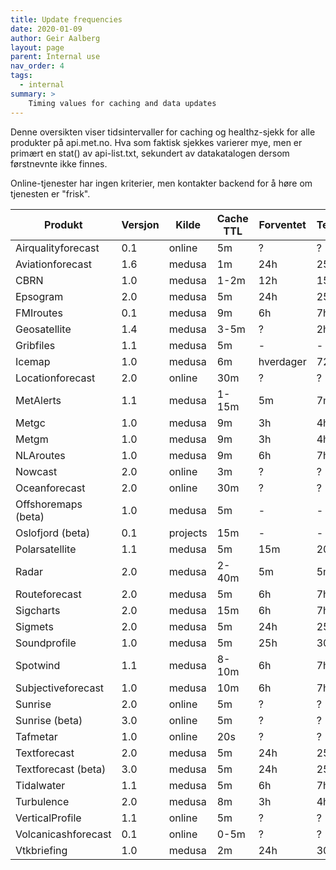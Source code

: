 ```yaml
---
title: Update frequencies
date: 2020-01-09
author: Geir Aalberg
layout: page
parent: Internal use
nav_order: 4
tags:
  - internal
summary: >
    Timing values for caching and data updates
---
```


Denne oversikten viser tidsintervaller for caching og healthz-sjekk for alle produkter
på api.met.no. Hva som faktisk sjekkes varierer mye, men er primært en stat() av api-list.txt, sekundert av datakatalogen dersom førstnevnte ikke finnes.

Online-tjenester har ingen kriterier, men kontakter backend for å høre om tjenesten er "frisk".

|Produkt|Versjon|Kilde|Cache TTL|Forventet|Terskel|
|-------|-------|-----|---------|---------|-------|
|Airqualityforecast|0.1|online|5m|?|?|
|Aviationforecast|1.6|medusa|1m|24h|25h|
|CBRN|1.0|medusa|1-2m|12h|15h|
|Epsogram|2.0|medusa|5m|24h|25h|
|FMIroutes|0.1|medusa|9m|6h|7h|
|Geosatellite|1.4|medusa|3-5m|?|2h|
|Gribfiles|1.1|medusa|5m|-|-|
|Icemap|1.0|medusa|6m|hverdager|72d|
|Locationforecast|2.0|online|30m|?|?|
|MetAlerts|1.1|medusa|1-15m|5m|7m|
|Metgc|1.0|medusa|9m|3h|4h|
|Metgm|1.0|medusa|9m|3h|4h|
|NLAroutes|1.0|medusa|9m|6h|7h|
|Nowcast|2.0|online|3m|?|?|
|Oceanforecast|2.0|online|30m|?|?|
|Offshoremaps (beta)|1.0|medusa|5m|-|-|
|Oslofjord (beta)|0.1|projects|15m|-|-|
|Polarsatellite|1.1|medusa|5m|15m|20m|
|Radar|2.0|medusa|2-40m|5m|5m|
|Routeforecast|2.0|medusa|5m|6h|7h|
|Sigcharts|2.0|medusa|15m|6h|7h|
|Sigmets|2.0|medusa|5m|24h|25h|
|Soundprofile|1.0|medusa|5m|25h|30h|
|Spotwind|1.1|medusa|8-10m|6h|7h|
|Subjectiveforecast|1.0|medusa|10m|6h|7h|
|Sunrise|2.0|online|5m|?|?|
|Sunrise (beta)|3.0|online|5m|?|?|
|Tafmetar|1.0|online|20s|?|?|
|Textforecast|2.0|medusa|5m|24h|25h|
|Textforecast (beta)|3.0|medusa|5m|24h|25h|
|Tidalwater|1.1|medusa|5m|6h|7h|
|Turbulence|2.0|medusa|8m|3h|4h|
|VerticalProfile|1.1|online|5m|?|?|
|Volcanicashforecast|0.1|online|0-5m|?|?|
|Vtkbriefing|1.0|medusa|2m|24h|30h|
